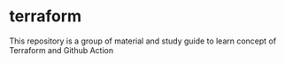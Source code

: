 # terraform
This repository is a group of material and study guide to learn concept of Terraform and Github Action
